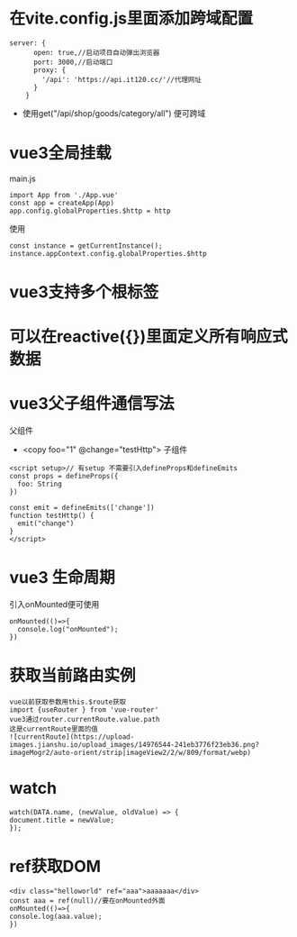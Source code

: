 # 在vite.config.js里面添加跨域配置
```
server: {
      open: true,//启动项目自动弹出浏览器
      port: 3000,//启动端口
      proxy: {
        '/api': 'https://api.it120.cc/'//代理网址
      }
    }
```
- 使用get("/api/shop/goods/category/all") 便可跨域

# vue3全局挂载
main.js
```
import App from './App.vue'
const app = createApp(App)
app.config.globalProperties.$http = http
```
使用
```
const instance = getCurrentInstance();
instance.appContext.config.globalProperties.$http
```
# vue3支持多个根标签

# 可以在reactive({})里面定义所有响应式数据

# vue3父子组件通信写法
父组件
- <copy foo="1" @change="testHttp"></copy>
子组件
```
<script setup>// 有setup 不需要引入defineProps和defineEmits
const props = defineProps({
  foo: String
})

const emit = defineEmits(['change'])
function testHttp() {
  emit("change")
}
</script>
```
# vue3 生命周期
引入onMounted便可使用
```
onMounted(()=>{
  console.log("onMounted");
})
```

# 获取当前路由实例
```
vue以前获取参数用this.$route获取
import {useRouter } from 'vue-router'
vue3通过router.currentRoute.value.path
这是currentRoute里面的值
![currentRoute](https://upload-images.jianshu.io/upload_images/14976544-241eb3776f23eb36.png?imageMogr2/auto-orient/strip|imageView2/2/w/809/format/webp)
```

# watch
```
watch(DATA.name, (newValue, oldValue) => {
document.title = newValue;
});
```

# ref获取DOM
```
<div class="helloworld" ref="aaa">aaaaaaa</div>
const aaa = ref(null)//要在onMounted外面
onMounted(()=>{
console.log(aaa.value);
})
```
